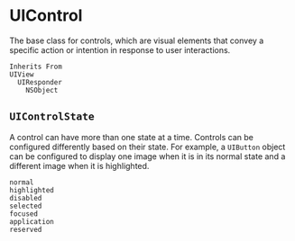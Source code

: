 # UIControl

The base class for controls, which are visual elements that convey a specific
action or intention in response to user interactions.

```
Inherits From
UIView
  UIResponder
    NSObject
```

## `UIControlState`
A control can have more than one state at a time. Controls can be configured
differently based on their state. For example, a `UIButton` object can be
configured to display one image when it is in its normal state and a different
image when it is highlighted.



```
normal
highlighted
disabled
selected
focused
application
reserved
```
